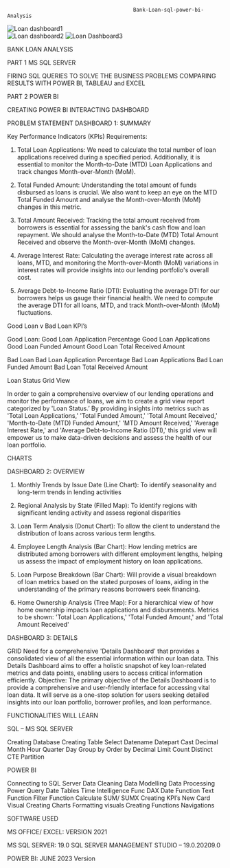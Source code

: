                                              Bank-Loan-sql-power-bi-Analysis


![Loan dashboard1](https://github.com/user-attachments/assets/2d43f5e8-254e-431b-9c85-2814ee7e08c1)                                                                                       
![Loan dashboard2](https://github.com/user-attachments/assets/ec047b0a-eab0-4fa5-8d29-dd67c901c9a3)
![Loan Dashboard3](https://github.com/user-attachments/assets/925e1311-c4d2-44cd-9035-24d671e92eb1)


BANK LOAN ANALYSIS


PART 1
MS SQL SERVER

FIRING SQL QUERIES TO SOLVE THE BUSINESS PROBLEMS
COMPARING RESULTS WITH POWER BI, TABLEAU and EXCEL


PART 2
POWER BI

CREATING POWER BI INTERACTING  DASHBOARD 

PROBLEM STATEMENT
DASHBOARD 1: SUMMARY

Key Performance Indicators (KPIs) Requirements:

1. Total Loan Applications: We need to calculate the total number of loan applications received during a specified period. Additionally, it is essential to monitor the Month-to-Date (MTD) Loan Applications and track changes Month-over-Month (MoM).
   
2. Total Funded Amount: Understanding the total amount of funds disbursed as loans is crucial. We also want to keep an eye on the MTD Total Funded Amount and analyse the Month-over-Month (MoM) changes in this metric.
   
3. Total Amount Received: Tracking the total amount received from borrowers is essential for assessing the bank's cash flow and loan repayment. We should analyse the Month-to-Date (MTD) Total Amount Received and observe the Month-over-Month (MoM) changes.
   
4. Average Interest Rate: Calculating the average interest rate across all loans, MTD, and monitoring the Month-over-Month (MoM) variations in interest rates will provide insights into our lending portfolio's overall cost.
   
5. Average Debt-to-Income Ratio (DTI): Evaluating the average DTI for our borrowers helps us gauge their financial health. We need to compute the average DTI for all loans, MTD, and track Month-over-Month (MoM) fluctuations.


Good Loan v Bad Loan KPI’s

Good Loan:
Good Loan Application Percentage
Good Loan Applications
Good Loan Funded Amount
Good Loan Total Received Amount


Bad Loan
Bad Loan Application Percentage
Bad Loan Applications
Bad Loan Funded Amount
Bad Loan Total Received Amount


Loan Status Grid View

In order to gain a comprehensive overview of our lending operations and monitor the performance of loans, we aim to create a grid view report categorized by 'Loan Status.’ By providing insights into metrics such as 'Total Loan Applications,' 'Total Funded Amount,' 'Total Amount Received,' 'Month-to-Date (MTD) Funded Amount,' 'MTD Amount Received,' 'Average Interest Rate,' and 'Average Debt-to-Income Ratio (DTI),' this grid view will empower us to make data-driven decisions and assess the health of our loan portfolio.



CHARTS

DASHBOARD 2: OVERVIEW

1. Monthly Trends by Issue Date (Line Chart):  To identify seasonality and long-term trends in lending activities

2. Regional Analysis by State (Filled Map): To identify regions with significant lending activity and assess regional disparities

3. Loan Term Analysis (Donut Chart): To allow the client to understand the distribution of loans across various term lengths.

4. Employee Length Analysis (Bar Chart): How lending metrics are distributed among borrowers with different employment lengths, helping us assess the impact of employment history on loan applications.
   
5. Loan Purpose Breakdown (Bar Chart): Will provide a visual breakdown of loan metrics based on the stated purposes of loans, aiding in the understanding of the primary reasons borrowers seek financing.

6. Home Ownership Analysis (Tree Map): For a hierarchical view of how home ownership impacts loan applications and disbursements.
Metrics to be shown: 'Total Loan Applications,' 'Total Funded Amount,' and 'Total Amount Received'



DASHBOARD 3: DETAILS

GRID
Need for a comprehensive 'Details Dashboard' that provides a consolidated view of all the essential information within our loan data. This Details Dashboard aims to offer a holistic snapshot of key loan-related metrics and data points, enabling users to access critical information efficiently.
Objective:
The primary objective of the Details Dashboard is to provide a comprehensive and user-friendly interface for accessing vital loan data. It will serve as a one-stop solution for users seeking detailed insights into our loan portfolio, borrower profiles, and loan performance.


FUNCTIONALITIES  WILL LEARN


SQL – MS SQL SERVER

Creating Database
Creating Table
Select
Datename
Datepart
Cast
Decimal
Month
Hour
Quarter
Day
Group by
Order by
Decimal
Limit
Count
Distinct
CTE
Partition



POWER BI

Connecting to SQL Server
Data Cleaning
Data Modelling
Data Processing
Power Query
Date Tables
Time Intelligence Func
DAX
Date Function
Text Function
Filter Function
Calculate
SUM/ SUMX
Creating KPI’s
New Card Visual
Creating Charts
Formatting visuals
Creating Functions
Navigations


SOFTWARE USED


MS OFFICE/ EXCEL: VERSION 2021

MS SQL SERVER: 19.0
SQL SERVER MANAGEMENT STUDIO – 19.0.20209.0

POWER BI: JUNE 2023 Version 




